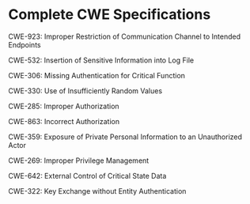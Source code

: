 

# Complete CWE Specifications

CWE-923: Improper Restriction of Communication Channel to Intended Endpoints

CWE-532: Insertion of Sensitive Information into Log File

CWE-306: Missing Authentication for Critical Function

CWE-330: Use of Insufficiently Random Values

CWE-285: Improper Authorization

CWE-863: Incorrect Authorization

CWE-359: Exposure of Private Personal Information to an Unauthorized Actor

CWE-269: Improper Privilege Management

CWE-642: External Control of Critical State Data

CWE-322: Key Exchange without Entity Authentication